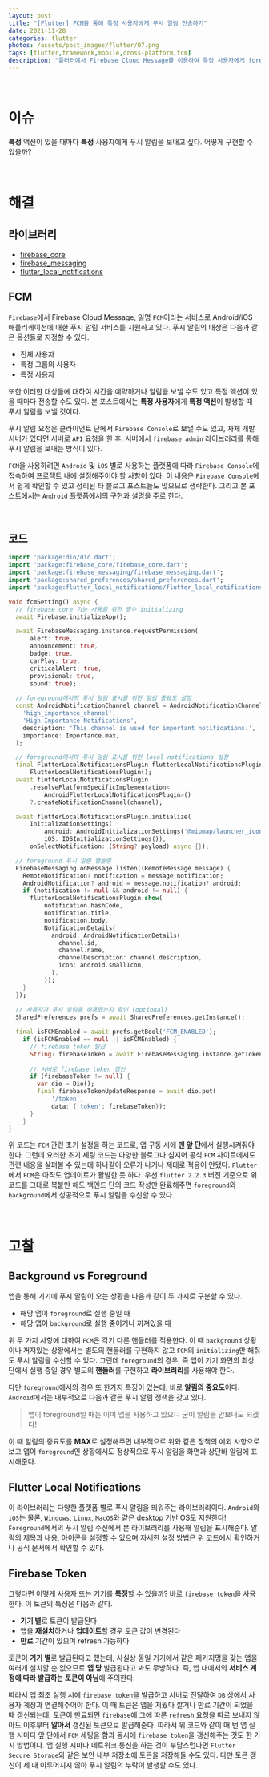 ```yaml
---
layout: post
title: "[Flutter] FCM을 통해 특정 사용자에게 푸시 알림 전송하기"
date: 2021-11-28
categories: flutter
photos: /assets/post_images/flutter/07.png
tags: [flutter,framework,mobile,cross-platform,fcm]
description: "플러터에서 Firebase Cloud Message를 이용하여 특정 사용자에게 foreground와 background에서 push notification을 전송해보자"
---
```


<br>

# 이슈

**특정** 액션이 있을 때마다 **특정** 사용자에게 푸시 알림을 보내고 싶다. 어떻게 구현할 수 있을까?

<br>

# 해결

## 라이브러리

- [firebase_core](https://pub.dev/packages/firebase_core)
- [firebase_messaging](https://pub.dev/packages/firebase_messaging)
- [flutter_local_notifications](https://pub.dev/packages/flutter_local_notifications)

## FCM

`Firebase`에서 Firebase Cloud Message, 일명 `FCM`이라는 서비스로 Android/iOS 애플리케이션에 대한 푸시 알림 서비스를 지원하고 있다. 푸시 알림의 대상은 다음과 같은 옵션들로 지정할 수 있다.

- 전체 사용자
- 특정 그룹의 사용자
- 특정 사용자

또한 이러한 대상들에 대하여 시간을 예약하거나 알림을 보낼 수도 있고 특정 액션이 있을 때마다 전송할 수도 있다. 본 포스트에서는 **특정 사용자**에게 **특정 액션**이 발생할 때 푸시 알림을 보낼 것이다.

푸시 알림 요청은 클라이언트 단에서 `Firebase Console`로 보낼 수도 있고, 자체 개발 서버가 있다면 서버로 `API` 요청을 한 후, 서버에서 `firebase admin` 라이브러리를 통해 푸시 알림을 보내는 방식이 있다.

`FCM`을 사용하려면 `Android` 및 `iOS` 별로 사용하는 플랫폼에 따라 `Firebase Console`에 접속하여 프로젝트 내에 설정해주어야 할 사항이 있다. 이 내용은 `Firebase Console`에서 쉽게 확인할 수 있고 정리된 타 블로그 포스트들도 많으므로 생략한다. 그리고 본 포스트에서는 `Android` 플랫폼에서의 구현과 설명을 주로 한다. 

<br>

## 코드

```dart
import 'package:dio/dio.dart';
import 'package:firebase_core/firebase_core.dart';
import 'package:firebase_messaging/firebase_messaging.dart';
import 'package:shared_preferences/shared_preferences.dart';
import 'package:flutter_local_notifications/flutter_local_notifications.dart';

void fcmSetting() async {
  // firebase core 기능 사용을 위한 필수 initializing
  await Firebase.initializeApp();

  await FirebaseMessaging.instance.requestPermission(
      alert: true,
      announcement: true,
      badge: true,
      carPlay: true,
      criticalAlert: true,
      provisional: true,
      sound: true);
  
  // foreground에서의 푸시 알림 표시를 위한 알림 중요도 설정
  const AndroidNotificationChannel channel = AndroidNotificationChannel(
    'high_importance_channel',
    'High Importance Notifications',
    description: 'This channel is used for important notifications.',
    importance: Importance.max,
  );

  // foreground에서의 푸시 알림 표시를 위한 local notifications 설정
  final FlutterLocalNotificationsPlugin flutterLocalNotificationsPlugin =
      FlutterLocalNotificationsPlugin();
  await flutterLocalNotificationsPlugin
      .resolvePlatformSpecificImplementation<
          AndroidFlutterLocalNotificationsPlugin>()
      ?.createNotificationChannel(channel);

  await flutterLocalNotificationsPlugin.initialize(
      InitializationSettings(
          android: AndroidInitializationSettings('@mipmap/launcher_icon'),
          iOS: IOSInitializationSettings()),
      onSelectNotification: (String? payload) async {});

  // foreground 푸시 알림 핸들링
  FirebaseMessaging.onMessage.listen((RemoteMessage message) {
    RemoteNotification? notification = message.notification;
    AndroidNotification? android = message.notification?.android;
    if (notification != null && android != null) {
      flutterLocalNotificationsPlugin.show(
          notification.hashCode,
          notification.title,
          notification.body,
          NotificationDetails(
            android: AndroidNotificationDetails(
              channel.id,
              channel.name,
              channelDescription: channel.description,
              icon: android.smallIcon,
            ),
          ));
    }
  });
  
  // 사용자가 푸시 알림을 허용했는지 확인 (optional)
  SharedPreferences prefs = await SharedPreferences.getInstance();

  final isFCMEnabled = await prefs.getBool('FCM_ENABLED');
    if (isFCMEnabled == null || isFCMEnabled) {
      // firebase token 발급
      String? firebaseToken = await FirebaseMessaging.instance.getToken();
      
      // 서버로 firebase token 갱신
      if (firebaseToken != null) {
        var dio = Dio();
        final firebaseTokenUpdateResponse = await dio.put(
            '/token',
            data: {'token': firebaseToken});
      }
    }
}
```

위 코드는 `FCM` 관련 초기 설정을 하는 코드로, 앱 구동 시에 **맨 앞 단**에서 실행시켜줘야 한다. 그런데 요러한 초기 세팅 코드는 다양한 블로그나 심지어 공식 `FCM` 사이트에서도 관련 내용을 살펴볼 수 있는데 하나같이 오류가 나거나 제대로 적용이 안됐다. `Flutter` 에서 `FCM`은 아직도 업데이트가 활발한 듯 하다. 우선 `flutter 2.2.3` 버전 기준으로 위 코드를 그대로 복붙만 해도 백엔드 단의 코드 작성만 완료해주면 `foreground`와 `background`에서 성공적으로 푸시 알림을 수신할 수 있다.

<br>

# 고찰


## Background vs Foreground

앱을 통해 기기에 푸시 알림이 오는 상황을 다음과 같이 두 가지로 구분할 수 있다.

- 해당 앱이 `foreground`로 실행 중일 때
- 해당 앱이 `background`로 실행 중이거나 꺼져있을 때

위 두 가지 사항에 대하여 `FCM`은 각기 다른 핸들러를 적용한다. 이 때 `background` 상황이나 꺼져있는 상황에서는 별도의 핸들러를 구현하지 않고 `FCM`의 `initializing`만 해줘도 푸시 알림을 수신할 수 있다. 그런데 `foreground`의 경우, 즉 앱이 기기 화면의 최상단에서 실행 중일 경우 별도의 **핸들러**를 구현하고 **라이브러리**를 사용해야 한다.

다만 `foreground`에서의 경우 또 한가지 특징이 있는데, 바로 **알림의 중요도**이다. `Android`에서는 내부적으로 다음과 같은 푸시 알림 정책을 갖고 있다.

> 앱이 foreground일 때는 이미 앱을 사용하고 있으니 굳이 알림을 안보내도 되겠다!

이 때 알림의 중요도를 **MAX**로 설정해주면 내부적으로 위와 같은 정책의 예외 사항으로 보고 앱이 `foreground`인 상황에서도 정상적으로 푸시 알림을 화면과 상단바 알림에 표시해준다.

## Flutter Local Notifications

이 라이브러리는 다양한 플랫폼 별로 푸시 알림을 띄워주는 라이브러리이다. `Android`와 `iOS`는 물론, `Windows`, `Linux`, `MacOS`와 같은 desktop 기반 OS도 지원한다! `Foreground`에서의 푸시 알림 수신에서 본 라이브러리를 사용해 알림을 표시해준다. 알림의 제목과 내용, 아이콘을 설정할 수 있으며 자세한 설정 방법은 위 코드에서 확인하거나 공식 문서에서 확인할 수 있다.

## Firebase Token

그렇다면 어떻게 사용자 또는 기기를 **특정**할 수 있을까? 바로 `firebase token`을 사용한다. 이 토큰의 특징은 다음과 같다.

- **기기 별**로 토큰이 발급된다
- 앱을 **재설치**하거나 **업데이트**할 경우 토큰 값이 변경된다
- **만료** 기간이 있으며 refresh 가능하다

토큰이 **기기 별**로 발급된다고 했는데, 사실상 동일 기기에서 같은 패키지명을 갖는 앱을 여러개 설치할 순 없으므로 **앱 당** 발급된다고 봐도 무방하다. 즉, 앱 내에서의 **서비스 계정에 따라 발급하는 토큰이 아님**에 주의한다.

따라서 앱 최초 실행 시에 `firebase token`을 발급하고 서버로 전달하여 `DB` 상에서 사용자 계정과 연결해주어야 한다. 이 때 토큰은 앱을 지웠다 깔거나 만료 기간이 되었을 때 갱신되는데, 토큰이 만료되면 `firebase`에 그에 따른 `refresh` 요청을 따로 보내지 않아도 이후부터 **알아서** 갱신된 토큰으로 발급해준다. 따라서 위 코드와 같이 매 번 앱 실행 시마다 앞 단에서 `FCM` 세팅을 함과 동시에 `firebase token`을 갱신해주는 것도 한 가지 방법이다. 앱 실행 시마다 네트워크 통신을 하는 것이 부담스럽다면 `Flutter Secure Storage`와 같은 보안 내부 저장소에 토큰을 저장해둘 수도 있다. 다만 토큰 갱신이 제 때 이루어지지 않아 푸시 알림의 누락이 발생할 수도 있다.

